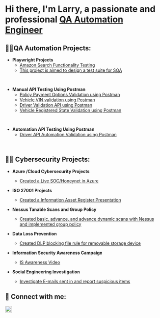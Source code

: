 <h1>Hi there, I'm Larry, a passionate and professional <a href="https://www.linkedin.com/in/larry-wilkes/">QA Automation Engineer</a></h1>

<h2>👨‍💻QA Automation Projects:</h2>

- <b>Playwright Projects</b>
    - [Amazon Search Functionality Testing](https://github.com/Larry-Wilkes-CyberCloud/Amazon-Search-Functionality-Project)
    - [This project is aimed to design a test suite for SQA](https://github.com/Larry-Wilkes-CyberCloud/playwright-tests-sqa)
 <br>
 
  - <b> Manual API Testing Using Postman</b>
       - [Policy Payment Options Validation using Postman](https://github.com/Larry-Wilkes-CyberCloud/Policy-Payment-Options)
       - [Vehicle VIN validation using Postman](https://github.com/Larry-Wilkes-CyberCloud/Vin-Validation-using-Postman)
       - [Driver Validation API using Postman](https://github.com/Larry-Wilkes-CyberCloud/Larry-Wilkes-CyberCloud-Driver-Validation-Using-Postman)
       - [Vehicle Registered State Validation using Postman](https://github.com/Larry-Wilkes-CyberCloud/Vehicle-Registered_State-Validation) 
 <br>
 
  - <b> Automation API Testing Using Postman</b>
       - [Driver API Automation Validation using Postman](https://github.com/Larry-Wilkes-CyberCloud/Driver-API-Automation)       
 <br>
 
      
  



 
<h2>👨‍💻 Cybersecurity Projects:</h2>

- <b>Azure /Cloud Cybersecurity Projects</b>
    - [Created a Live SOC/Honeynet in Azure](https://github.com/Larry-Wilkes-CyberCloud/Azure-Cloud-Soc)
  
- <b>ISO 27001 Projects</b>
    - [Created a Information Asset Register Presentation](https://github.com/Larry-Wilkes-CyberCloud/IAR-Procedure)
    
- <b>Nessus Tanable Scans and Group Policy</b>
   - [Created basic, advance, and advance dynamic scans with Nessus and implemented group policy](https://github.com/Larry-Wilkes-CyberCloud/Nessus-Scans)

- <b>Data Loss Prevention</b>
  - [Created DLP blocking file rule for removable storage device](https://github.com/Larry-Wilkes-CyberCloud/Data-Loss-Prevention)

- <b>Information Security Awareness Campaign</b>
  - [IS Awareness Video](https://github.com/Larry-Wilkes-CyberCloud/Information-Security-Awareness/tree/main)

- <b>Social Engineering Investigation</b>
  - [Investigate E-mails sent in and report suspicious items](https://github.com/Larry-Wilkes-CyberCloud/Social-Engineering-Investigation)
  
 
  



<h2> 🤳 Connect with me:</h2>


[<img align="left" alt="Larry Wilkes | LinkedIn" width="22px" src="https://cdn.jsdelivr.net/npm/simple-icons@v3/icons/linkedin.svg" />][linkedin]


[linkedin]: https://www.linkedin.com/in/larry-wilkes-splunk-engineer/
<!--
**joshmadakor1/joshmadakor1** is a ✨ _special_ ✨ repository because its `README.md` (this file) appears on your GitHub profile.

Here are some ideas to get you started:

- 🔭 I’m currently working on ...
- 🌱 I’m currently learning ...
- 👯 I’m looking to collaborate on ...
- 🤔 I’m looking for help with ...
- 💬 Ask me about ...
- 📫 How to reach me: ...
- 😄 Pronouns: ...
- ⚡ Fun fact: ...
-->
